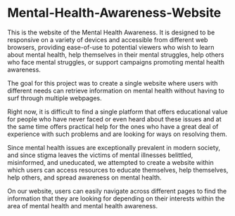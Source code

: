 # Mental-Health-Awareness-Website 
This is the website of the Mental Health Awareness. It is designed to be responsive on a variety of devices and accessible from different web browsers, 
providing ease-of-use to potential viewers who wish to learn about mental health, help themselves in their mental struggles, help others who face mental 
struggles, or support campaigns promoting mental health awareness.

The goal for this project was to create a single website where users with different needs can retrieve information on mental health without having to surf 
through multiple webpages. 

Right now, it is difficult to find a single platform that offers educational value for people who have never faced or even heard about these issues and at 
the same time offers practical help for the ones who have a great deal of experience with such problems and are looking for ways on resolving them. 

Since mental health issues are exceptionally prevalent in modern society, and since stigma leaves the victims of mental illnesses belittled, misinformed, 
and uneducated, we attempted to create a website within which users can access resources to educate themselves, help themselves, help others, and spread 
awareness on mental health.  

On our website, users can easily navigate across different pages to find the information that they are looking for depending on their interests within the 
area of mental health and mental health awareness.
